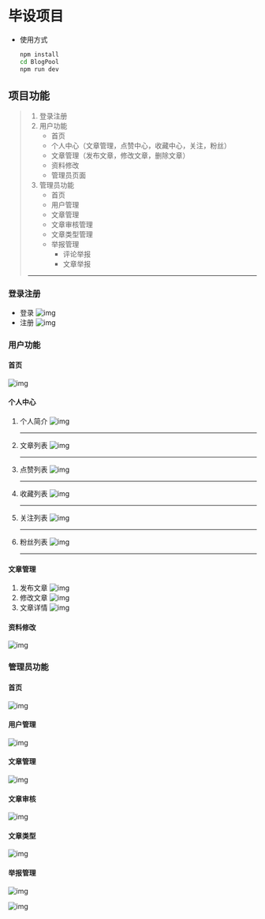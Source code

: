 # 毕设项目

* 使用方式

  ~~~bash
  npm install
  cd BlogPool
  npm run dev
  ~~~

## 项目功能

> 1. 登录注册
> 2. 用户功能
>    * 首页
>    * 个人中心（文章管理，点赞中心，收藏中心，关注，粉丝）
>    * 文章管理（发布文章，修改文章，删除文章）
>    * 资料修改
>    * 管理员页面
> 3. 管理员功能
>    * 首页
>    * 用户管理
>    * 文章管理
>    * 文章审核管理
>    * 文章类型管理
>    * 举报管理
>      * 评论举报
>      * 文章举报
>
> ***

### 登录注册

* 登录
  ![img](https://typora-text1.oss-cn-chengdu.aliyuncs.com/image/clip_image002.jpg)
* 注册
  ![img](https://typora-text1.oss-cn-chengdu.aliyuncs.com/image/clip_image002-1738597644329-2.jpg)

### 用户功能

#### 首页

![img](https://typora-text1.oss-cn-chengdu.aliyuncs.com/image/clip_image002-1738597688022-4.jpg)

#### 个人中心

1. 个人简介
   ![img](https://typora-text1.oss-cn-chengdu.aliyuncs.com/image/clip_image002-1738597732726-6.jpg)

   ***

2. 文章列表
   ![img](https://typora-text1.oss-cn-chengdu.aliyuncs.com/image/clip_image002-1738597831366-12.jpg)

   ***

3. 点赞列表
   ![img](https://typora-text1.oss-cn-chengdu.aliyuncs.com/image/clip_image002-1738597839342-14.jpg)

   ***


4. 收藏列表
   ![img](https://typora-text1.oss-cn-chengdu.aliyuncs.com/image/clip_image002-1738597859843-16.jpg)

   ***

5. 关注列表
   ![img](https://typora-text1.oss-cn-chengdu.aliyuncs.com/image/clip_image002-1738597770570-8.jpg)

   ***

6. 粉丝列表
   ![img](https://typora-text1.oss-cn-chengdu.aliyuncs.com/image/clip_image002-1738597785250-10.jpg)

   ***

#### 文章管理

1. 发布文章
   ![img](https://typora-text1.oss-cn-chengdu.aliyuncs.com/image/clip_image002-1738598339311-22.jpg)
2. 修改文章
   ![img](https://typora-text1.oss-cn-chengdu.aliyuncs.com/image/clip_image002-1738598365399-24.jpg)
3. 文章详情
   ![img](https://typora-text1.oss-cn-chengdu.aliyuncs.com/image/clip_image002-1738598376408-26.jpg)

#### 资料修改

![img](https://typora-text1.oss-cn-chengdu.aliyuncs.com/image/clip_image002-1738598022285-20.jpg)

### 管理员功能

#### 首页

![img](https://typora-text1.oss-cn-chengdu.aliyuncs.com/image/clip_image002-1738598917854-30.jpg)

#### 用户管理

![img](https://typora-text1.oss-cn-chengdu.aliyuncs.com/image/clip_image002-1738598925037-32.jpg)

#### 文章管理

![img](https://typora-text1.oss-cn-chengdu.aliyuncs.com/image/clip_image002-1738598944585-34.jpg)

#### 文章审核

![img](https://typora-text1.oss-cn-chengdu.aliyuncs.com/image/clip_image002-1738598957577-36.jpg)

#### 文章类型

![img](https://typora-text1.oss-cn-chengdu.aliyuncs.com/image/clip_image002-1738598972163-40.jpg)

#### 举报管理

![img](https://typora-text1.oss-cn-chengdu.aliyuncs.com/image/clip_image002-1738599000583-42.jpg)

![img](https://typora-text1.oss-cn-chengdu.aliyuncs.com/image/clip_image002-1738599006801-44.jpg)